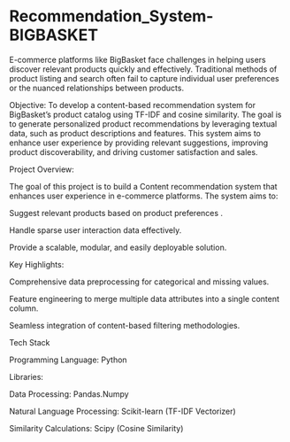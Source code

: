 # Recommendation_System-BIGBASKET
E-commerce platforms like BigBasket face challenges in helping users discover relevant products quickly and effectively. Traditional methods of product listing and search often fail to capture individual user preferences or the nuanced relationships between products. 

Objective:
To develop a content-based recommendation system for BigBasket’s product catalog using TF-IDF and cosine similarity. The goal is to generate personalized product recommendations by leveraging textual data, such as product descriptions and features. This system aims to enhance user experience by providing relevant suggestions, improving product discoverability, and driving customer satisfaction and sales.

Project Overview:

The goal of this project is to build a Content recommendation system that enhances user experience in e-commerce platforms. The system aims to:

Suggest relevant products based on product preferences .

Handle sparse user interaction data effectively.

Provide a scalable, modular, and easily deployable solution.

Key Highlights:

Comprehensive data preprocessing  for categorical and missing values.

Feature engineering to merge multiple data attributes into a single content column.

Seamless integration of content-based  filtering methodologies.

Tech Stack

Programming Language: Python

Libraries:

Data Processing: Pandas.Numpy

Natural Language Processing: Scikit-learn (TF-IDF Vectorizer)

Similarity Calculations: Scipy (Cosine Similarity)
